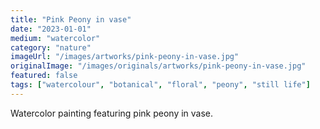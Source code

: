 ```yaml
---
title: "Pink Peony in vase"
date: "2023-01-01"
medium: "watercolor"
category: "nature"
imageUrl: "/images/artworks/pink-peony-in-vase.jpg"
originalImage: "/images/originals/artworks/pink-peony-in-vase.jpg"
featured: false
tags: ["watercolour", "botanical", "floral", "peony", "still life"]
---
```


Watercolor painting featuring pink peony in vase.
